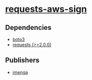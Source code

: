 # [requests-aws-sign](https://pypi.org/project/requests-aws-sign)

## Dependencies
- [boto3](packages/b/boto3.md)
- [requests (>=2.0.0)](packages/r/requests.md)



## Publishers
- [jmenga](https://pypi.org/user/jmenga)

